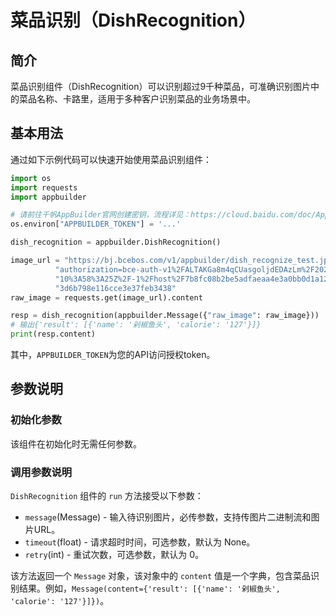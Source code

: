 # 菜品识别（DishRecognition）

## 简介
菜品识别组件（DishRecognition）可以识别超过9千种菜品，可准确识别图片中的菜品名称、卡路里，适用于多种客户识别菜品的业务场景中。


## 基本用法
通过如下示例代码可以快速开始使用菜品识别组件：

```python
import os
import requests
import appbuilder

# 请前往千帆AppBuilder官网创建密钥，流程详见：https://cloud.baidu.com/doc/AppBuilder/s/Olq6grrt6#1%E3%80%81%E5%88%9B%E5%BB%BA%E5%AF%86%E9%92%A5
os.environ["APPBUILDER_TOKEN"] = '...'

dish_recognition = appbuilder.DishRecognition()

image_url = "https://bj.bcebos.com/v1/appbuilder/dish_recognize_test.jpg?" \
          "authorization=bce-auth-v1%2FALTAKGa8m4qCUasgoljdEDAzLm%2F2024-01-11T" \
          "10%3A58%3A25Z%2F-1%2Fhost%2F7b8fc08b2be5adfaeaa4e3a0bb0d1a1281b10da" \
          "3d6b798e116cce3e37feb3438"
raw_image = requests.get(image_url).content

resp = dish_recognition(appbuilder.Message({"raw_image": raw_image}))
# 输出{'result': [{'name': '剁椒鱼头', 'calorie': '127'}]}
print(resp.content)
```
其中，`APPBUILDER_TOKEN`为您的API访问授权token。

## 参数说明

### 初始化参数

该组件在初始化时无需任何参数。

### 调用参数说明

`DishRecognition` 组件的 `run` 方法接受以下参数：

- `message`(Message) - 输入待识别图片，必传参数，支持传图片二进制流和图片URL。
- `timeout`(float) - 请求超时时间，可选参数，默认为 None。
- `retry`(int) - 重试次数，可选参数，默认为 0。

该方法返回一个 `Message` 对象，该对象中的 `content` 值是一个字典，包含菜品识别结果。例如，`Message(content={'result': [{'name': '剁椒鱼头', 'calorie': '127'}]})`。